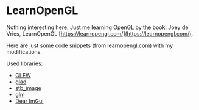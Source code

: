 # LearnOpenGL

Nothing interesting here. Just me learning OpenGL by the book: Joey de Vries, LearnOpenGL [https://learnopengl.com/](https://learnopengl.com/).

Here are just some code snippets (from learnopengl.com) with my modifications.

Used libraries:
* [GLFW](https://www.glfw.org/download.html)
* [glad](https://glad.dav1d.de/)
* [stb_image](https://github.com/nothings/stb/blob/master/stb_image.h)
* [glm](https://glm.g-truc.net/0.9.8/index.html)
* [Dear ImGui](https://github.com/ocornut/imgui)
